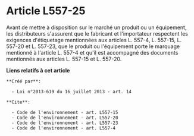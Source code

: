 # Article L557-25

Avant de mettre à disposition sur le marché un produit ou un équipement, les distributeurs s'assurent que le fabricant et
l'importateur respectent les exigences d'étiquetage mentionnées aux articles L. 557-4, L. 557-15, L. 557-20 et L. 557-23, que
le produit ou l'équipement porte le marquage mentionné à l'article L. 557-4 et qu'il est accompagné des documents mentionnés
aux articles L. 557-15 et L. 557-20.

**Liens relatifs à cet article**

	**Créé par**:

	  - Loi n°2013-619 du 16 juillet 2013 - art. 14

	**Cite**:

	  - Code de l'environnement - art. L557-15
	  - Code de l'environnement - art. L557-20
	  - Code de l'environnement - art. L557-23
	  - Code de l'environnement - art. L557-4
